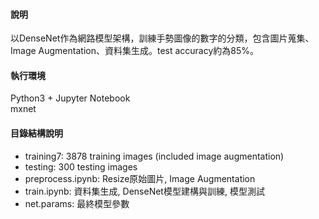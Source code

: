 #### 說明
以DenseNet作為網路模型架構，訓練手勢圖像的數字的分類，包含圖片蒐集、Image Augmentation、資料集生成。test accuracy約為85%。
 
#### 執行環境
Python3 + Jupyter Notebook      
mxnet

#### 目錄結構說明
* training7: 3878 training images (included image augmentation)
* testing: 300 testing images
* preprocess.ipynb: Resize原始圖片, Image Augmentation
* train.ipynb: 資料集生成, DenseNet模型建構與訓練, 模型測試
* net.params: 最終模型參數